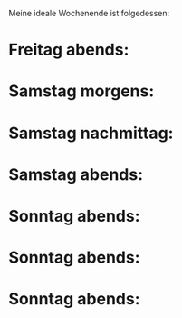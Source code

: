 Meine ideale Wochenende ist folgedessen:

# Freitag abends:

# Samstag morgens:

# Samstag nachmittag:

# Samstag abends:


# Sonntag abends:


# Sonntag abends:


# Sonntag abends:

